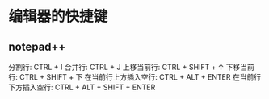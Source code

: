 # 编辑器的快捷键
## notepad++
分割行: CTRL + I
合并行: CTRL + J
上移当前行: CTRL + SHIFT + ↑
下移当前行: CTRL + SHIFT + 下
在当前行上方插入空行: CTRL + ALT + ENTER
在当前行下方插入空行: CTRL + ALT + SHIFT + ENTER